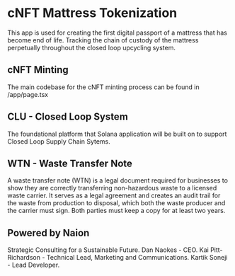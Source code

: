 # cNFT Mattress Tokenization
This app is used for creating the first digital passport of a mattress that has become end of life. Tracking the chain of custody of the mattress perpetually throughout the closed loop upcycling system.

## cNFT Minting
The main codebase for the cNFT minting process can be found in /app/page.tsx

## CLU - Closed Loop System
The foundational platform that Solana application will be built on to support Closed Loop Supply Chain Sytems.

## WTN - Waste Transfer Note
A waste transfer note (WTN) is a legal document required for businesses to show they are correctly transferring non-hazardous waste to a licensed waste carrier. It serves as a legal agreement and creates an audit trail for the waste from production to disposal, which both the waste producer and the carrier must sign. Both parties must keep a copy for at least two years. 

## Powered by Naion
Strategic Consulting for a Sustainable Future.
Dan Naokes - CEO.
Kai Pitt-Richardson - Technical Lead, Marketing and Communications.
Kartik Soneji - Lead Developer.
